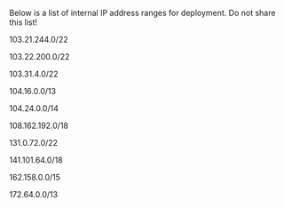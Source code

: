 Below is a list of internal IP address ranges for deployment. Do not share this list!

103.21.244.0/22

103.22.200.0/22

103.31.4.0/22

104.16.0.0/13

104.24.0.0/14

108.162.192.0/18

131.0.72.0/22

141.101.64.0/18

162.158.0.0/15

172.64.0.0/13

